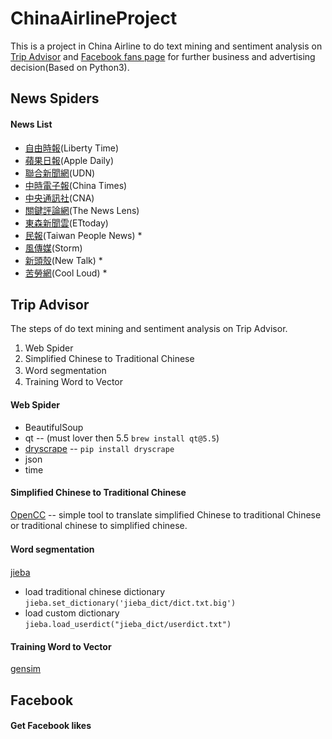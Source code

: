 # ChinaAirlineProject
This is a project in China Airline to do text mining and sentiment analysis on [Trip Advisor](https://www.tripadvisor.com.tw/Airline_Review-d8729049-Reviews-Cheap-Flights-China-Airlines) and [Facebook fans page](https://www.facebook.com/chinaairlines.travelchannel/?fref=ts) for further business and advertising decision(Based on Python3).

## News Spiders

#### News List

- [自由時報](http://news.ltn.com.tw/list/BreakingNews)(Liberty Time) 
- [蘋果日報](http://www.appledaily.com.tw/realtimenews/section/new/)(Apple Daily)
- [聯合新聞網](https://udn.com/news/breaknews/1)(UDN)
- [中時電子報](http://www.chinatimes.com/realtimenews)(China Times)
- [中央通訊社](http://www.cna.com.tw/list/aall-1.aspx)(CNA)
- [關鍵評論網](https://www.thenewslens.com/news)(The News Lens)
- [東森新聞雲](http://www.ettoday.net/news/news-list.htm)(ETtoday)
- [民報](http://www.peoplenews.tw/list/%E7%B8%BD%E8%A6%BD)(Taiwan People News) *
- [風傳媒](http://www.storm.mg/articles)(Storm)
- [新頭殼](https://newtalk.tw/news/summary/today)(New Talk) *
- [苦勞網](http://www.coolloud.org.tw/story)(Cool Loud) *

## Trip Advisor
The steps of do text mining and sentiment analysis on Trip Advisor.

1. Web Spider
2. Simplified Chinese to Traditional Chinese
3. Ｗord segmentation
4. Training Word to Vector

#### Web Spider

- BeautifulSoup
- qt -- (must lover then 5.5 `brew install qt@5.5`)
- [dryscrape](http://dryscrape.readthedocs.io/en/latest/installation.html) -- `pip install dryscrape`
- json
- time

#### Simplified Chinese to Traditional Chinese
[OpenCC](https://github.com/BYVoid/OpenCC) -- simple tool to translate simplified Chinese to traditional Chinese or traditional chinese to simplified chinese.
#### Ｗord segmentation
[jieba](https://github.com/fxsjy/jieba)

- load traditional chinese dictionary `jieba.set_dictionary('jieba_dict/dict.txt.big')`
- load custom dictionary `jieba.load_userdict("jieba_dict/userdict.txt")`

#### Training Word to Vector
[gensim](https://radimrehurek.com/gensim/)
## Facebook
#### Get Facebook likes
